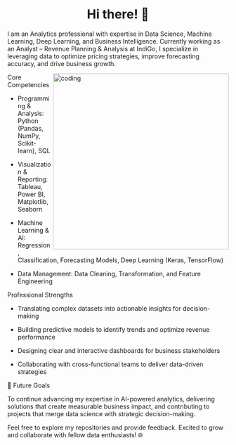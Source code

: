<h1 align="center">Hi there! 👋 </h1>

I am an Analytics professional with expertise in Data Science, Machine Learning, Deep Learning, and Business Intelligence. Currently working as an Analyst – Revenue Planning & Analysis at IndiGo, I specialize in leveraging data to optimize pricing strategies, improve forecasting accuracy, and drive business growth.

<img align="right" alt="coding" width="400" src="https://user-images.githubusercontent.com/55389276/140866485-8fb1c876-9a8f-4d6a-98dc-08c4981eaf70.gif">




Core Competencies

- Programming & Analysis: Python (Pandas, NumPy, Scikit-learn), SQL

- Visualization & Reporting: Tableau, Power BI, Matplotlib, Seaborn

- Machine Learning & AI: Regression, Classification, Forecasting Models, Deep Learning (Keras, TensorFlow)

- Data Management: Data Cleaning, Transformation, and Feature Engineering

Professional Strengths

- Translating complex datasets into actionable insights for decision-making

- Building predictive models to identify trends and optimize revenue performance

- Designing clear and interactive dashboards for business stakeholders

- Collaborating with cross-functional teams to deliver data-driven strategies


🚀 Future Goals

To continue advancing my expertise in AI-powered analytics, delivering solutions that create measurable business impact, and contributing to projects that merge data science with strategic decision-making.


Feel free to explore my repositories and provide feedback. Excited to grow and collaborate with fellow data enthusiasts! 🌐





